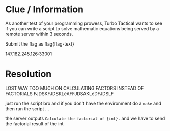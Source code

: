 # Clue / Information
As another test of your programming prowess, Turbo Tactical wants to see if you can write a script to solve mathematic equations being served by a remote server within 3 seconds.

Submit the flag as flag{flag-text}

147.182.245.126:33001

# Resolution
LOST WAY TOO MUCH ON CALCULATING FACTORS INSTEAD OF FACTORIALS FJDSKFJDSKLéAFFJDSAKLéDFJDSLF

just run the script bro and if you don't have the environment do a `make` and then run the script ...

the server outputs `Calculate the factorial of {int}.` and we have to send the factorial result of the int
